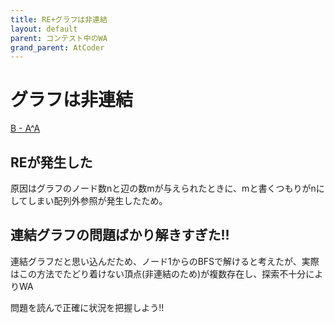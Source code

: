 ```yaml
---
title: RE+グラフは非連結
layout: default
parent: コンテスト中のWA
grand_parent: AtCoder
---
```


# グラフは非連結
<a href="https://atcoder.jp/contests/abc327/tasks/abc327_d" target="_blank">B - A^A</a>

## REが発生した

原因はグラフのノード数nと辺の数mが与えられたときに、mと書くつもりがnにしてしまい配列外参照が発生したため。

## 連結グラフの問題ばかり解きすぎた!!

連結グラフだと思い込んだため、ノード1からのBFSで解けると考えたが、実際はこの方法でたどり着けない頂点(非連結のため)が複数存在し、探索不十分によりWA

問題を読んで正確に状況を把握しよう!!